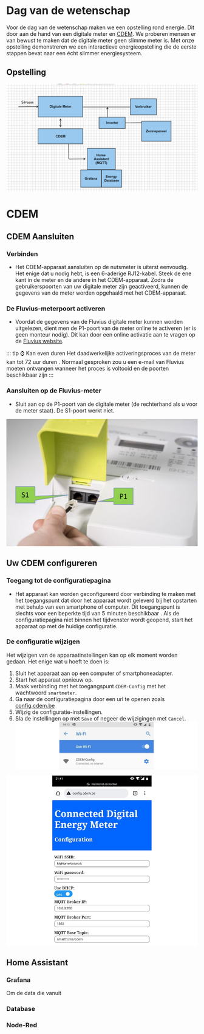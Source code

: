 # Dag van de wetenschap

Voor de dag van de wetenschap maken we een opstelling rond energie. Dit door aan de hand van een digitale meter en [CDEM](https://www.cdem.be/). We proberen mensen er van bewust te maken dat de digitale meter geen slimme meter is. Met onze opstelling demonstreren we een interactieve energieopstelling die de eerste stappen bevat naar een écht slimmer energiesysteem.

## Opstelling

![Digitale Meter](/img/Digitale_Meter.png)

# CDEM

## CDEM Aansluiten

### Verbinden

- Het CDEM-apparaat aansluiten op de nutsmeter is uiterst eenvoudig. Het enige dat u nodig hebt, is een 6-aderige RJ12-kabel. Steek de ene kant in de meter en de andere in het CDEM-apparaat. Zodra de gebruikerspoorten van uw digitale meter zijn geactiveerd, kunnen de gegevens van de meter worden opgehaald met het CDEM-apparaat.

### De Fluvius-meterpoort activeren

- Voordat de gegevens van de Fluvius digitale meter kunnen worden uitgelezen, dient men de P1-poort van de meter online te activeren (er is geen monteur nodig). Dit kan door een online activatie aan te vragen op de [Fluvius website](https://www.fluvius.be/nl/thema/meters-en-meterstanden/activeer-desactiveer-je-gebruikerspoorten).

::: tip ⌚ Kan even duren
Het daadwerkelijke activeringsproces van de meter kan tot 72 uur duren . Normaal gesproken zou u een e-mail van Fluvius moeten ontvangen wanneer het proces is voltooid en de poorten beschikbaar zijn
:::

### Aansluiten op de Fluvius-meter

- Sluit aan op de P1-poort van de digitale meter (de rechterhand als u voor de meter staat). De S1-poort werkt niet.

![Digitale Meter poort](./img/digital_meter_port.png)

## Uw CDEM configureren

### Toegang tot de configuratiepagina

- Het apparaat kan worden geconfigureerd door verbinding te maken met het toegangspunt dat door het apparaat wordt geleverd bij het opstarten met behulp van een smartphone of computer. Dit toegangspunt is slechts voor een beperkte tijd van 5 minuten beschikbaar . Als de configuratiepagina niet binnen het tijdvenster wordt geopend, start het apparaat op met de huidige configuratie.

### De configuratie wijzigen

Het wijzigen van de apparaatinstellingen kan op elk moment worden gedaan. Het enige wat u hoeft te doen is:

1. Sluit het apparaat aan op een computer of smartphoneadapter.
2. Start het apparaat opnieuw op.
3. Maak verbinding met het toegangspunt `CDEM-Config` met het wachtwoord `smartmeter`.
4. Ga naar de configuratiepagina door een url te openen zoals [config.cdem.be](http://config.cdem.be)
5. Wijzig de configuratie-instellingen.
6. Sla de instellingen op met `Save` of negeer de wijzigingen met `Cancel`.
   ![wifi](./img/access_points.jpg)

![Config](./img/config_page.jpg)

## Home Assistant

### Grafana

Om de data die vanuit

### Database

### Node-Red
